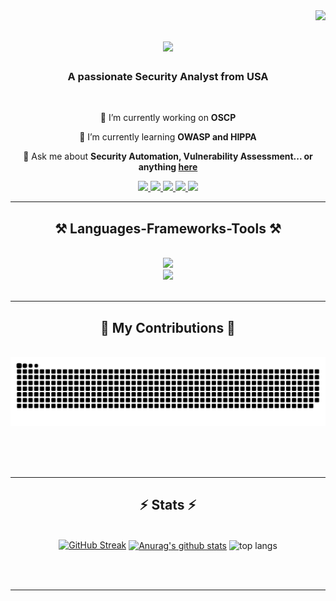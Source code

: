 <img align="right" src="https://visitor-badge.laobi.icu/badge?page_id=rahulkumarmmmut.rahulkumarmmmut" />

<h1 align="center">
    <img src="https://readme-typing-svg.herokuapp.com/?font=Righteous&size=35&center=true&vCenter=true&width=500&height=70&duration=4000&lines=Hi+There!+👋;+I'm+Rahul+Kumar!;" />
</h1>

<h3 align="center">A passionate Security Analyst from USA </h3>

<br/>

<div align="center">

 🔭 I’m currently working on **OSCP**
 
 🌱 I’m currently learning **OWASP and HIPPA**
 
💬 Ask me about **Security Automation, Vulnerability Assessment... or anything [here](https://github.com/rahulkumarmmmut/rahulkumarmmmut/issues)**
 </div>

 <div align="center"> 
  <a href="mailto:rkumar25@gmu.edu">
    <img src="https://img.shields.io/badge/Gmail-333333?style=for-the-badge&logo=gmail&logoColor=red" />
  </a>
  <a href="https://linkedin.com/in/rahul-kumar-gmu" target="_blank">
    <img src="https://img.shields.io/badge/LinkedIn-0077B5?style=for-the-badge&logo=linkedin&logoColor=white" target="_blank" />
  </a>
  <a href="https://www.rahulkumar.life/" target="_blank">
     <img src="https://img.shields.io/badge/Portfolio-FF5722?style=for-the-badge&logo=todoist&logoColor=white" target="_blank" /> 
  </a>
   <a href="https://rahulk2903.medium.com/" target="_blank">
     <img src="https://img.shields.io/badge/Medium-000000?style=for-the-badge&logo=medium&logoColor=white" target="_blank" /> 
  </a>
    <a href="https://tryhackme.com/p/Porsia007/" target="_blank">
     <img src="https://img.shields.io/badge/Tryhackme-212C42?style=for-the-badge&logo=tryhackme&logoColor=white" target="_blank" /> 
  </a>
     
</div>


<hr/>
 
<h2 align="center">⚒️ Languages-Frameworks-Tools ⚒️</h2>
<br/>
<div align="center">
    <img src="https://skillicons.dev/icons?i=vscode,github,anaconda,aws,bash,flask" /> <br>
    <img src="https://skillicons.dev/icons?i=python,c,java,mysql,latex,r,stackoverflow,git,html" />
</div>

<br/>
<hr/>

<div align="center">
  <h2>🐍 My Contributions 🐍</h2>
  <br>
  <img alt="snake eating my contributions" src="https://raw.githubusercontent.com/rahulkumarmmmut/rahulkumarmmmut/output/github-contribution-grid-snake.svg" />
  
  <br/><br/><br/>
</div>

<hr/>

<h2 align="center">⚡ Stats ⚡</h2>
<br>
<div align=center>
  <a href="https://git.io/streak-stats"><img src="https://streak-stats.demolab.com?user=rahulkumarmmmut&theme=dracula" alt="GitHub Streak" /></a>
  <a href="https://github.com/anuraghazra/github-readme-stats"><img align="center" src="https://github-readme-stats.vercel.app/api?username=rahulkumarmmmut&show_icons=true&include_all_commits=true&theme=buefy&hide_border=true" alt="Anurag's github stats" /></a>
  <img width=325 align="center" src="https://github-readme-stats-rahulkumarmmmut.vercel.app/api/top-langs/?username=rahulkumarmmmut&hide=HTML&langs_count=8&layout=compact&theme=react&border_radius=10&size_weight=0.5&count_weight=0.5&exclude_repo=github-readme-stats" alt="top langs" />
</div>

<br/><br/>

<hr/>

